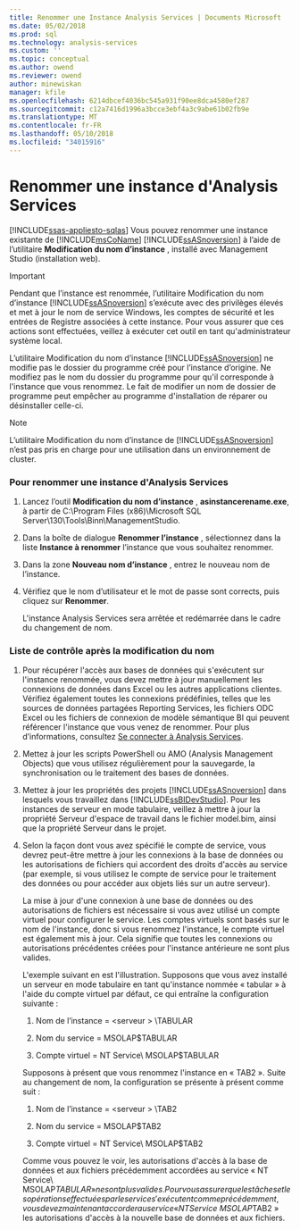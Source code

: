 ```yaml
---
title: Renommer une Instance Analysis Services | Documents Microsoft
ms.date: 05/02/2018
ms.prod: sql
ms.technology: analysis-services
ms.custom: ''
ms.topic: conceptual
ms.author: owend
ms.reviewer: owend
author: minewiskan
manager: kfile
ms.openlocfilehash: 6214dbcef4036bc545a931f90ee8dca4580ef287
ms.sourcegitcommit: c12a7416d1996a3bcce3ebf4a3c9abe61b02fb9e
ms.translationtype: MT
ms.contentlocale: fr-FR
ms.lasthandoff: 05/10/2018
ms.locfileid: "34015916"
---
```

# <a name="rename-an-analysis-services-instance"></a>Renommer une instance d'Analysis Services
[!INCLUDE[ssas-appliesto-sqlas](../../includes/ssas-appliesto-sqlas.md)]
  Vous pouvez renommer une instance existante de [!INCLUDE[msCoName](../../includes/msconame-md.md)] [!INCLUDE[ssASnoversion](../../includes/ssasnoversion-md.md)] à l’aide de l’utilitaire **Modification du nom d’instance** , installé avec Management Studio (installation web).  
  
> [!IMPORTANT]  
>  Pendant que l’instance est renommée, l’utilitaire Modification du nom d’instance [!INCLUDE[ssASnoversion](../../includes/ssasnoversion-md.md)] s’exécute avec des privilèges élevés et met à jour le nom de service Windows, les comptes de sécurité et les entrées de Registre associées à cette instance. Pour vous assurer que ces actions sont effectuées, veillez à exécuter cet outil en tant qu'administrateur système local.  
  
 L’utilitaire Modification du nom d’instance [!INCLUDE[ssASnoversion](../../includes/ssasnoversion-md.md)] ne modifie pas le dossier du programme créé pour l’instance d’origine. Ne modifiez pas le nom du dossier du programme pour qu'il corresponde à l'instance que vous renommez. Le fait de modifier un nom de dossier de programme peut empêcher au programme d'installation de réparer ou désinstaller celle-ci.  
  
> [!NOTE]  
>  L’utilitaire Modification du nom d’instance de [!INCLUDE[ssASnoversion](../../includes/ssasnoversion-md.md)] n’est pas pris en charge pour une utilisation dans un environnement de cluster.  
  
### <a name="to-rename-an-instance-of-analysis-services"></a>Pour renommer une instance d'Analysis Services  
  
1.  Lancez l’outil **Modification du nom d’instance** , **asinstancerename.exe**, à partir de C:\Program Files (x86)\Microsoft SQL Server\130\Tools\Binn\ManagementStudio.  
  
2.  Dans la boîte de dialogue **Renommer l’instance** , sélectionnez dans la liste **Instance à renommer** l’instance que vous souhaitez renommer.  
  
3.  Dans la zone **Nouveau nom d’instance** , entrez le nouveau nom de l’instance.  
  
4.  Vérifiez que le nom d’utilisateur et le mot de passe sont corrects, puis cliquez sur **Renommer**.  
  
     L'instance Analysis Services sera arrêtée et redémarrée dans le cadre du changement de nom.  
  
### <a name="post-rename-checklist"></a>Liste de contrôle après la modification du nom  
  
1.  Pour récupérer l'accès aux bases de données qui s'exécutent sur l'instance renommée, vous devez mettre à jour manuellement les connexions de données dans Excel ou les autres applications clientes. Vérifiez également toutes les connexions prédéfinies, telles que les sources de données partagées Reporting Services, les fichiers ODC Excel ou les fichiers de connexion de modèle sémantique BI qui peuvent référencer l'instance que vous venez de renommer. Pour plus d’informations, consultez [Se connecter à Analysis Services](../../analysis-services/instances/connect-to-analysis-services.md).  
  
2.  Mettez à jour les scripts PowerShell ou AMO (Analysis Management Objects) que vous utilisez régulièrement pour la sauvegarde, la synchronisation ou le traitement des bases de données.  
  
3.  Mettez à jour les propriétés des projets [!INCLUDE[ssASnoversion](../../includes/ssasnoversion-md.md)] dans lesquels vous travaillez dans [!INCLUDE[ssBIDevStudio](../../includes/ssbidevstudio-md.md)]. Pour les instances de serveur en mode tabulaire, veillez à mettre à jour la propriété Serveur d'espace de travail dans le fichier model.bim, ainsi que la propriété Serveur dans le projet.  
  
4.  Selon la façon dont vous avez spécifié le compte de service, vous devrez peut-être mettre à jour les connexions à la base de données ou les autorisations de fichiers qui accordent des droits d'accès au service (par exemple, si vous utilisez le compte de service pour le traitement des données ou pour accéder aux objets liés sur un autre serveur).  
  
     La mise à jour d'une connexion à une base de données ou des autorisations de fichiers est nécessaire si vous avez utilisé un compte virtuel pour configurer le service. Les comptes virtuels sont basés sur le nom de l'instance, donc si vous renommez l'instance, le compte virtuel est également mis à jour. Cela signifie que toutes les connexions ou autorisations précédentes créées pour l'instance antérieure ne sont plus valides.  
  
     L'exemple suivant en est l'illustration. Supposons que vous avez installé un serveur en mode tabulaire en tant qu'instance nommée « tabular » à l'aide du compte virtuel par défaut, ce qui entraîne la configuration suivante :  
  
    1.  Nom de l’instance = \<serveur > \TABULAR  
  
    2.  Nom du service = MSOLAP$TABULAR  
  
    3.  Compte virtuel = NT Service\ MSOLAP$TABULAR  
  
     Supposons à présent que vous renommez l'instance en « TAB2 ». Suite au changement de nom, la configuration se présente à présent comme suit :  
  
    1.  Nom de l’instance = \<serveur > \TAB2  
  
    2.  Nom du service = MSOLAP$TAB2  
  
    3.  Compte virtuel = NT Service\ MSOLAP$TAB2  
  
     Comme vous pouvez le voir, les autorisations d'accès à la base de données et aux fichiers précédemment accordées au service « NT Service\ MSOLAP$TABULAR » ne sont plus valides. Pour vous assurer que les tâches et les opérations effectuées par le service s'exécutent comme précédemment, vous devez maintenant accorder au service « NT Service\ MSOLAP$TAB2 » les autorisations d'accès à la nouvelle base de données et aux fichiers.  
  
  
